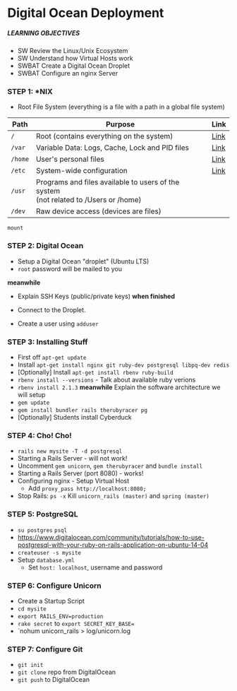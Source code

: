 # Digital Ocean Deployment

##### LEARNING OBJECTIVES
- SW Review the Linux/Unix Ecosystem
- SW Understand how Virtual Hosts work
- SWBAT Create a Digital Ocean Droplet
- SWBAT Configure an nginx Server

### STEP 1: *NIX
- Root File System (everything is a file with a path in a global file system)

| Path     | Purpose  | Link |
|----------|----------|------|
| `/`      | Root (contains everything on the system) | [Link](http://www.linfo.org/root_directory.html) |
| `/var`   | Variable Data: Logs, Cache, Lock and PID files | [Link](http://www.linfo.org/var.html) |
| `/home`  | User's personal files | [Link](http://www.linfo.org/home.html) |
| `/etc`   | System-wide configuration | [Link](http://www.tldp.org/LDP/Linux-Filesystem-Hierarchy/html/etc.html) |
| `/usr`   | Programs and files available to users of the system<br>(not related to /Users or /home) | |
| `/dev`   | Raw device access (devices are files) | |

```
mount
```

### STEP 2: Digital Ocean
- Setup a Digital Ocean "droplet"  (Ubuntu LTS)
- `root` password will be mailed to you

**meanwhile**
- Explain SSH Keys (public/private keys)
**when finished**

- Connect to the Droplet.
- Create a user using `adduser`

### STEP 3: Installing Stuff

- First off `apt-get update`
- Install `apt-get install nginx git ruby-dev postgresql libpq-dev redis`
- [Optionally] Install `apt-get install rbenv ruby-build`
- `rbenv install --versions` - Talk about available ruby verions
- `rbenv install 2.1.3` **meanwhile** Explain the software architecture we will setup
- `gem update`
- `gem install bundler rails therubyracer pg`
- [Optionally] Students install Cyberduck

### STEP 4: Cho! Cho!
- `rails new mysite -T -d postgresql`
- Starting a Rails Server - will not work!
- Uncomment `gem unicorn`, `gem therubyracer` and `bundle install`
- Starting a Rails Server (port 8080) - works!
- Configuring nginx - Setup Virtual Host
  - Add `proxy_pass http://localhost:8080;`
- Stop Rails: `ps -x` Kill `unicorn_rails (master)` and `spring (master)`

### STEP 5: PostgreSQL
- `su postgres` `psql`
- https://www.digitalocean.com/community/tutorials/how-to-use-postgresql-with-your-ruby-on-rails-application-on-ubuntu-14-04
- `createuser -s mysite`
- Setup `database.yml`
  - Set `host: localhost`, username and password

### STEP 6: Configure Unicorn
- Create a Startup Script
- `cd mysite`
- `export RAILS_ENV=production`
- `rake secret` to `export SECRET_KEY_BASE=`
- `nohum unicorn_rails > log/unicorn.log

### STEP 7: Configure Git
- `git init`
- `git clone` repo from DigitalOcean
- `git push` to DigitalOcean
